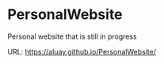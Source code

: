 # PersonalWebsite
Personal website that is still in progress

URL: https://aluay.github.io/PersonalWebsite/
